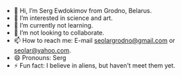 - 👋 Hi, I’m Serg Ewdokimov from Grodno, Belarus.
- 👀 I’m interested in science and art.
- 🌱 I’m currently not learning.
- 💞️ I’m not looking to collaborate.
- 📫 How to reach me: E-mail seolargrodno@gmail.com or seolar@yahoo.com.
- 😄 Pronouns: Serg
- ⚡ Fun fact: I believe in aliens, but haven't meet them yet.

<!---
Seolargrodno/Seolargrodno is a ✨ special ✨ repository because its `README.md` (this file) appears on your GitHub profile.
You can click the Preview link to take a look at your changes.
--->
